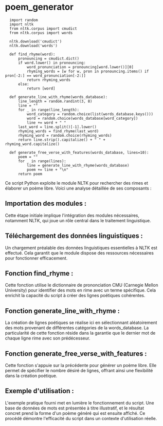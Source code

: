 # poem_generator
```
  import random
  import nltk
  from nltk.corpus import cmudict
  from nltk.corpus import words
  
  nltk.download('cmudict')
  nltk.download('words')
  
  def find_rhyme(word):
      pronouncing = cmudict.dict()
      if word.lower() in pronouncing:
          word_pronunciation = pronouncing[word.lower()][0]
          rhyming_words = [w for w, pron in pronouncing.items() if pron[-2:] == word_pronunciation[-2:]]
          return rhyming_words
      else:
          return [word]
  
  def generate_line_with_rhyme(words_database):
      line_length = random.randint(3, 8)
      line = ""
      for _ in range(line_length):
          word_category = random.choice(list(words_database.keys()))
          word = random.choice(words_database[word_category])
          line += word + " "
      last_word = line.split()[-1].lower()
      rhyming_words = find_rhyme(last_word)
      rhyming_word = random.choice(rhyming_words)
      return line.strip().capitalize() + " " + rhyming_word.capitalize()
  
  def generate_free_verse_with_features(words_database, lines=10):
      poem = ""
      for _ in range(lines):
          line = generate_line_with_rhyme(words_database)
          poem += line + "\n"
      return poem
```
Ce script Python exploite le module NLTK pour rechercher des rimes et élaborer un poème libre. Voici une analyse détaillée de ses composants :

## Importation des modules : 
Cette étape initiale implique l'intégration des modules nécessaires, notamment NLTK, qui joue un rôle central dans le traitement linguistique.

## Téléchargement des données linguistiques : 
Un chargement préalable des données linguistiques essentielles à NLTK est effectué. Cela garantit que le module dispose des ressources nécessaires pour fonctionner efficacement.

## Fonction find_rhyme : 
Cette fonction utilise le dictionnaire de prononciation CMU (Carnegie Mellon University) pour identifier des mots en rime avec un terme spécifique. Cela enrichit la capacité du script à créer des lignes poétiques cohérentes.

## Fonction generate_line_with_rhyme : 
La création de lignes poétiques se réalise ici en sélectionnant aléatoirement des mots provenant de différentes catégories de la words_database. La particularité de cette fonction réside dans la garantie que le dernier mot de chaque ligne rime avec son prédécesseur.

## Fonction generate_free_verse_with_features : 
Cette fonction s'appuie sur la précédente pour générer un poème libre. Elle permet de spécifier le nombre désiré de lignes, offrant ainsi une flexibilité dans la création poétique.

## Exemple d'utilisation : 
L'exemple pratique fourni met en lumière le fonctionnement du script. Une base de données de mots est présentée à titre illustratif, et le résultat concret prend la forme d'un poème généré qui est ensuite affiché. Ce procédé démontre l'efficacité du script dans un contexte d'utilisation réelle.